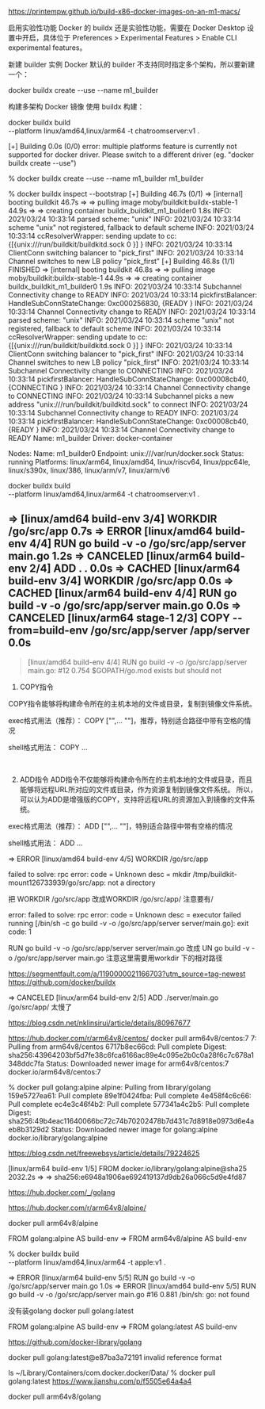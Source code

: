 
https://printempw.github.io/build-x86-docker-images-on-an-m1-macs/


启用实验性功能
Docker 的 buildx 还是实验性功能，需要在 Docker Desktop 设置中开启，具体位于 Preferences > Experimental Features > Enable CLI experimental features。

新建 builder 实例
Docker 默认的 builder 不支持同时指定多个架构，所以要新建一个：

docker buildx create --use --name m1_builder


构建多架构 Docker 镜像
使用 buildx 构建：

docker buildx build \
  --platform linux/amd64,linux/arm64 -t chatroomserver:v1 .

[+] Building 0.0s (0/0)
error: multiple platforms feature is currently not supported for docker driver. Please switch to a different driver (eg. "docker buildx create --use")

 % docker buildx create --use --name m1_builder
m1_builder

% docker buildx inspect --bootstrap
[+] Building 46.7s (0/1)
 => [internal] booting buildkit                                                                                                                                      46.7s
 => => pulling image moby/buildkit:buildx-stable-1                                                                                                                   44.9s
 => => creating container buildx_buildkit_m1_builder0                                                                                                                 1.8s
INFO: 2021/03/24 10:33:14 parsed scheme: "unix"
INFO: 2021/03/24 10:33:14 scheme "unix" not registered, fallback to default scheme
INFO: 2021/03/24 10:33:14 ccResolverWrapper: sending update to cc: {[{unix:///run/buildkit/buildkitd.sock  <nil> 0 <nil>}] <nil> <nil>}
INFO: 2021/03/24 10:33:14 ClientConn switching balancer to "pick_first"
INFO: 2021/03/24 10:33:14 Channel switches to new LB policy "pick_first"
[+] Building 46.8s (1/1) FINISHED
 => [internal] booting buildkit                                                                                                                                      46.8s
 => => pulling image moby/buildkit:buildx-stable-1                                                                                                                   44.9s
 => => creating container buildx_buildkit_m1_builder0                                                                                                                 1.9s
INFO: 2021/03/24 10:33:14 Subchannel Connectivity change to READY
INFO: 2021/03/24 10:33:14 pickfirstBalancer: HandleSubConnStateChange: 0xc000256830, {READY <nil>}
INFO: 2021/03/24 10:33:14 Channel Connectivity change to READY
INFO: 2021/03/24 10:33:14 parsed scheme: "unix"
INFO: 2021/03/24 10:33:14 scheme "unix" not registered, fallback to default scheme
INFO: 2021/03/24 10:33:14 ccResolverWrapper: sending update to cc: {[{unix:///run/buildkit/buildkitd.sock  <nil> 0 <nil>}] <nil> <nil>}
INFO: 2021/03/24 10:33:14 ClientConn switching balancer to "pick_first"
INFO: 2021/03/24 10:33:14 Channel switches to new LB policy "pick_first"
INFO: 2021/03/24 10:33:14 Subchannel Connectivity change to CONNECTING
INFO: 2021/03/24 10:33:14 pickfirstBalancer: HandleSubConnStateChange: 0xc00008cb40, {CONNECTING <nil>}
INFO: 2021/03/24 10:33:14 Channel Connectivity change to CONNECTING
INFO: 2021/03/24 10:33:14 Subchannel picks a new address "unix:///run/buildkit/buildkitd.sock" to connect
INFO: 2021/03/24 10:33:14 Subchannel Connectivity change to READY
INFO: 2021/03/24 10:33:14 pickfirstBalancer: HandleSubConnStateChange: 0xc00008cb40, {READY <nil>}
INFO: 2021/03/24 10:33:14 Channel Connectivity change to READY
Name:   m1_builder
Driver: docker-container

Nodes:
Name:      m1_builder0
Endpoint:  unix:///var/run/docker.sock
Status:    running
Platforms: linux/arm64, linux/amd64, linux/riscv64, linux/ppc64le, linux/s390x, linux/386, linux/arm/v7, linux/arm/v6


docker buildx build \
  --platform linux/amd64,linux/arm64 -t chatroomserver:v1 .


=> [linux/amd64 build-env 3/4] WORKDIR /go/src/app                                                                                                                   0.7s
 => ERROR [linux/amd64 build-env 4/4] RUN go build -v -o /go/src/app/server main.go                                                                                   1.2s
 => CANCELED [linux/arm64 build-env 2/4] ADD .  .                                                                                                                     0.0s
 => CACHED [linux/arm64 build-env 3/4] WORKDIR /go/src/app                                                                                                            0.0s
 => CACHED [linux/arm64 build-env 4/4] RUN go build -v -o /go/src/app/server main.go                                                                                  0.0s
 => CANCELED [linux/arm64 stage-1 2/3] COPY --from=build-env /go/src/app/server /app/server                                                                           0.0s
------
 > [linux/amd64 build-env 4/4] RUN go build -v -o /go/src/app/server main.go:
#12 0.754 $GOPATH/go.mod exists but should not


1. COPY指令

COPY指令能够将构建命令所在的主机本地的文件或目录，复制到镜像文件系统。

exec格式用法（推荐）：
COPY ["<src>",... "<dest>"]，推荐，特别适合路径中带有空格的情况

shell格式用法：
COPY <src>... <dest>

 

2. ADD指令
ADD指令不仅能够将构建命令所在的主机本地的文件或目录，而且能够将远程URL所对应的文件或目录，作为资源复制到镜像文件系统。
所以，可以认为ADD是增强版的COPY，支持将远程URL的资源加入到镜像的文件系统。
 

exec格式用法（推荐）：
ADD ["<src>",... "<dest>"]，特别适合路径中带有空格的情况

shell格式用法：
ADD <src>... <dest>



=> ERROR [linux/amd64 build-env 4/5] WORKDIR /go/src/app

 failed to solve: rpc error: code = Unknown desc = mkdir /tmp/buildkit-mount126733939/go/src/app: not a directory


把 WORKDIR /go/src/app 改成WORKDIR /go/src/app/ 注意要有/

error: failed to solve: rpc error: code = Unknown desc = executor failed running [/bin/sh -c go build -v -o /go/src/app/server server/main.go]: exit code: 1


RUN go build -v -o /go/src/app/server server/main.go 改成
UN go build -v -o /go/src/app/server main.go 注意这里需要用workdir 下的相对路径


https://segmentfault.com/a/1190000021166703?utm_source=tag-newest
https://github.com/docker/buildx

 => CANCELED [linux/arm64 build-env 2/5] ADD  ./server/main.go /go/src/app/  太慢了


 https://blog.csdn.net/nklinsirui/article/details/80967677

https://hub.docker.com/r/arm64v8/centos/
 docker pull arm64v8/centos:7
 7: Pulling from arm64v8/centos
6717b8ec66cd: Pull complete
Digest: sha256:43964203bf5d7fe38c6fca6166ac89e4c095e2b0c0a28f6c7c678a1348ddc7fa
Status: Downloaded newer image for arm64v8/centos:7
docker.io/arm64v8/centos:7

 % docker pull golang:alpine
alpine: Pulling from library/golang
159e5727ea61: Pull complete
89e1f0424fba: Pull complete
4e458f4c6c66: Pull complete
ec4e3c46f4b2: Pull complete
577341a4c2b5: Pull complete
Digest: sha256:49b4eac11640066bc72c74b70202478b7d431c7d8918e0973d6e4aeb8b3129d2
Status: Downloaded newer image for golang:alpine
docker.io/library/golang:alpine


https://blog.csdn.net/freewebsys/article/details/79224625


 [linux/arm64 build-env 1/5] FROM docker.io/library/golang:alpine@sha25  2032.2s
 => => sha256:e6948a1906ae692419137d9db26a066c5d9e4fd87

 https://hub.docker.com/_/golang

 https://hub.docker.com/r/arm64v8/alpine/

 docker pull arm64v8/alpine

 FROM golang:alpine AS build-env  => FROM arm64v8/alpine AS build-env

% docker buildx build \
  --platform linux/amd64,linux/arm64 -t apple:v1 .

 => ERROR [linux/arm64 build-env 5/5] RUN go build -v -o /go/src/app/server main.go                                                                                   1.0s
 => ERROR [linux/amd64 build-env 5/5] RUN go build -v -o /go/src/app/server main.go
 #16 0.881 /bin/sh: go: not found

 没有装golang
 docker pull golang:latest

  FROM golang:alpine AS build-env  =>  FROM golang:latest AS build-env

  https://github.com/docker-library/golang

docker pull golang:latest@e87ba3a72191
invalid reference format

ls ~/Library/Containers/com.docker.docker/Data/
 % docker pull golang:latest
 https://www.jianshu.com/p/f5505e64a4a4

 docker pull arm64v8/golang
 
